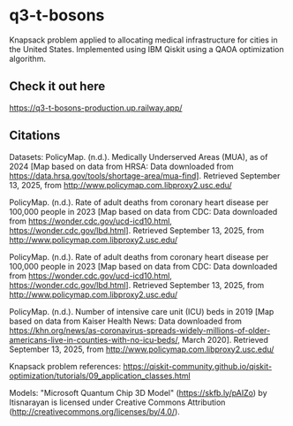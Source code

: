 # q3-t-bosons
Knapsack problem applied to allocating medical infrastructure for cities in the United States.
Implemented using IBM Qiskit using a QAOA optimization algorithm.

## Check it out here
https://q3-t-bosons-production.up.railway.app/

## Citations

Datasets:
PolicyMap. (n.d.). Medically Underserved Areas (MUA), as of 2024 [Map based on data from HRSA: Data downloaded from https://data.hrsa.gov/tools/shortage-area/mua-find]. Retrieved September 13, 2025, from http://www.policymap.com.libproxy2.usc.edu/

PolicyMap. (n.d.). Rate of adult deaths from coronary heart disease per 100,000 people in 2023 [Map based on data from CDC: Data downloaded from https://wonder.cdc.gov/ucd-icd10.html, https://wonder.cdc.gov/lbd.html]. Retrieved September 13, 2025, from http://www.policymap.com.libproxy2.usc.edu/

PolicyMap. (n.d.). Rate of adult deaths from coronary heart disease per 100,000 people in 2023 [Map based on data from CDC: Data downloaded from https://wonder.cdc.gov/ucd-icd10.html, https://wonder.cdc.gov/lbd.html]. Retrieved September 13, 2025, from http://www.policymap.com.libproxy2.usc.edu/

PolicyMap. (n.d.). Number of intensive care unit (ICU) beds in 2019 [Map based on data from Kaiser Health News: Data downloaded from https://khn.org/news/as-coronavirus-spreads-widely-millions-of-older-americans-live-in-counties-with-no-icu-beds/, March 2020]. Retrieved September 13, 2025, from http://www.policymap.com.libproxy2.usc.edu/


Knapsack problem references:
https://qiskit-community.github.io/qiskit-optimization/tutorials/09_application_classes.html

Models:
"Microsoft Quantum Chip 3D Model" (https://skfb.ly/pAIZo) by Itisnarayan is licensed under Creative Commons Attribution (http://creativecommons.org/licenses/by/4.0/).

